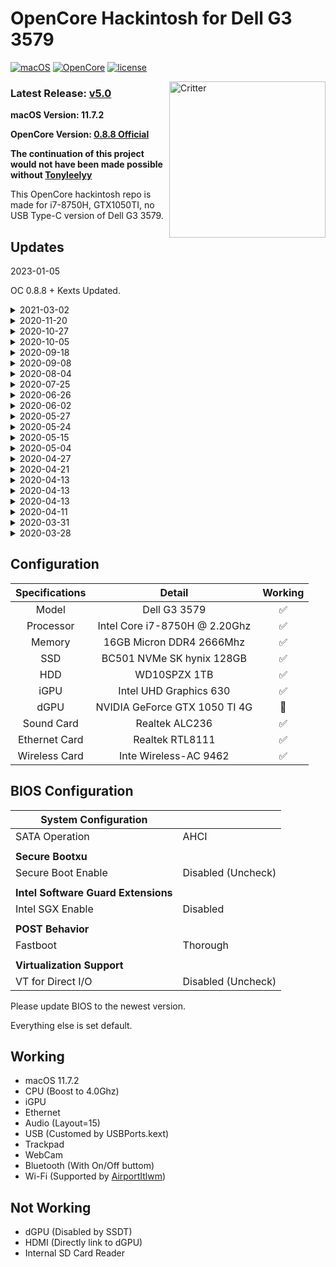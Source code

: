 # OpenCore Hackintosh for Dell G3 3579

[![macOS](https://img.shields.io/badge/macOS-11.7.2-orange)](https://www.apple.com.cn/macos/big-sur-preview/)
[![OpenCore](https://img.shields.io/badge/OpenCore-0.8.8-9cf)](https://github.com/acidanthera/OpenCorePkg)
[![license](https://img.shields.io/badge/license-Anti%20996-blue.svg)](https://github.com/996icu/996.ICU/blob/master/LICENSE)

<img align="right" src="https://support.apple.com/content/dam/edam/applecare/images/en_US/macos/psp-mini-hero-macos-high-sierra-whats-new_2x.png" alt="Critter" width="250">

### Latest Release: [v5.0](https://github.com/MafioLive/OpenCore-Hackintosh-Dell-G3-3579/archive/refs/heads/master.zip)

**macOS Version: 11.7.2**

**OpenCore Version: [0.8.8 Official](https://github.com/acidanthera/OpenCorePkg/releases/tag/0.8.8)**

**The continuation of this project would not have been made possible without [Tonyleelyy](https://www.github.com/tonyleelyy)**

This OpenCore hackintosh repo is made for i7-8750H, GTX1050TI, no USB Type-C version of Dell G3 3579.


## Updates

2023-01-05

OC 0.8.8 + Kexts Updated.

<details>
  <summary>2021-03-02</summary>
  OC 0.6.7 + Kexts updated.
</details>
  
<details>
  <summary>2020-11-20</summary>
  - Fixed issue [#38](https://github.com/tonyleelyy/OpenCore-Hackintosh-Dell-G3-3579/issues/38)
  <br>
  - OC 0.6.3 updated.
</details>

<details>
  <summary>2020-10-27</summary>
  OC 0.6.2 updated.
</details>

<details>
  <summary>2020-10-05</summary>
  - Add gui theme for OC.
  <br>
  - Enhanced the stability of Bluetooth.
</details>

<details>
  <summary>2020-09-18</summary>
  - Bug fixed [#30](https://github.com/tonyleelyy/OpenCore-Hackintosh-Dell-G3-3579/issues/30).
  <br>
  - Use [AirportItlwm](http://bbs.pcbeta.com/viewthread-1848662-1-1.html) as wifi driver.(Handoff supported)
</details>

<details>
  <summary>2020-09-08</summary>
  - Updated OC 0.6.1 Official. All kexts are up to date.
  <br>
  - Added SSDT for i2C trackpad. (Thanks PyhNOVWH)
</details>

<details>
  <summary>2020-08-04</summary>
  - Updated OC 0.6.0 Official. All kexts are up to date.
  <br>
  - Supported macOS 11.0 Big Sur.
  <br>
  - Please use [HeliPort](https://github.com/OpenIntelWireless/HeliPort) as WiFi Client.
</details>

<details>
  <summary>2020-07-25</summary>
  - Fixed USBPorts.kext for DW1820A. Updated IntelBluetooth, NoTouchID.
  <br>
  - Still waiting for OC 0.6.0...
</details>

<details>
<summary>2020-06-26</summary>
  - Updated VoodooI2C, itlwm
  <br>
  - Add Windows boot support in OC (Thanks [CalvinXu](https://github.com/CalvinXu17))
</details>

<details>
  <summary>2020-06-02</summary>
  - Updated OpenCore 0.5.9. All kexts are up to date.
  <br>
  - Supprot macOS 10.15.5.
  <br>
  - Add itlwm.kext, edit your WiFi info in /OC/Kexts/itlwm.kext/Contents/Info.plist.
</details>

<details>
  <summary>2020-05-27</summary>
  - Fixed battery management. Optimized dGPU blocking SSDT. (Helped by [vv-byte](https://github.com/vv-byte), thanks!)
</details>

<details>
  <summary>2020-05-24</summary>
  - Add /Boot folder. WiFi guide updated.
</details>

<details>
  <summary>2020-05-15</summary>
  - Fixed trackpad issue.
</details>

<details>
  <summary>2020-05-04</summary>
  - OpenCore 0.5.8 Upadted. All kexts are up to date.
  <br>
  - Simplified config.plist. Remove ApfsDriverLoader.efi.
  <br>
  - Audio fix. iGPU frequence is now normal. Caps Lock light works again.
</details>

<details>
  <summary>2020-04-27</summary>
  - CPU boost fixed. Simplified `config.plist` in `DeviceProperties`.
</details>

<details>
  <summary>2020-04-21</summary>
  - Add EFI for intall in Release, which changed `ShowPicker` and `Timeout`. No other differences between these two files. No need to update if you use Release v2.0.
</details>

<details>
  <summary>2020-04-13</summary>
  - WiFi works again. Instruction down below.
</details>

<details>
  <summary>2020-04-13</summary>
  - There are some problems of the WiFi. Don't know how to fix it, please wait.
</details>

<details>
  <summary>2020-04-13</summary>
  - After rebuilding my ACPI folder and fix my config.plist, Intel WiFi is FINALLY supported!!!
  <br>
  - Please check https://github.com/zxystd/itlwm and enjoy!!!
</details>

<details>
  <summary>2020-04-11</summary>
  - Updated to MacOS 10.15.4 19E287. Changed OpenCore to offical release 0.5.7 ver. and fixed the structure of Config.plist.
  <br>
  - Updated Lilu, VirtualSMC, AppleALC, WhateverGreen, SMCBatteryManager, NVMeFix.
  <br>
  - Customized and updated IntelBluetoothFirmware, now the size is much smaller. Updated IntelBluetoothInjector.
</details>

<details>
  <summary>2020-03-31</summary>
  - Deleted SSDT-USBX and added USBPower.kext.
</details>

<details>
  <summary>2020-03-28</summary>
  - I found that the Caps Lock light work perfectly after the lastest update!
</details>

## Configuration

| Specifications | Detail | Working |
| :------------: | :------: | :--------: |
| Model | Dell G3 3579 | ✅ |
| Processor | Intel Core i7-8750H @ 2.20Ghz | ✅ |
| Memory | 16GB Micron DDR4 2666Mhz | ✅ |
| SSD | BC501 NVMe SK hynix 128GB | ✅ |
| HDD | WD10SPZX 1TB | ✅ |
| iGPU | Intel UHD Graphics 630 | ✅ |
| dGPU | NVIDIA GeForce GTX 1050 TI 4G | 🚫 |
| Sound Card | Realtek ALC236 | ✅ |
| Ethernet Card | Realtek RTL8111 | ✅ |
| Wireless Card | Inte Wireless-AC 9462 | ✅ |

## BIOS Configuration

| **System Configuration** |      |
| ------- | ---|
| SATA Operation       | AHCI |
|                      |      |
| **Secure Bootxu**   |      |
| Secure Boot Enable   | Disabled (Uncheck) |
|  |                    |
| **Intel Software Guard Extensions** |                    |
| Intel SGX Enable | Disabled           |
|  |                    |
| **POST Behavior** |                    |
| Fastboot | Thorough           |
|  |                    |
| **Virtualization Support** |                    |
| VT for Direct I/O | Disabled (Uncheck) |

Please update BIOS to the newest version.

Everything else is set default.

## Working

- macOS 11.7.2
- CPU (Boost to 4.0Ghz)
- iGPU
- Ethernet
- Audio (Layout=15)
- USB (Customed by USBPorts.kext)
- Trackpad
- WebCam
- Bluetooth (With On/Off buttom)
- Wi-Fi (Supported by [AirportItlwm](http://bbs.pcbeta.com/viewthread-1848662-1-1.html))

## Not Working

- dGPU (Disabled by SSDT)
- HDMI (Directly link to dGPU)
- Internal SD Card Reader
